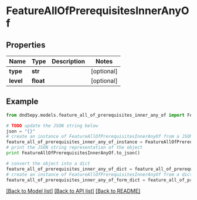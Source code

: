 # FeatureAllOfPrerequisitesInnerAnyOf


## Properties
Name | Type | Description | Notes
------------ | ------------- | ------------- | -------------
**type** | **str** |  | [optional] 
**level** | **float** |  | [optional] 

## Example

```python
from dnd5epy.models.feature_all_of_prerequisites_inner_any_of import FeatureAllOfPrerequisitesInnerAnyOf

# TODO update the JSON string below
json = "{}"
# create an instance of FeatureAllOfPrerequisitesInnerAnyOf from a JSON string
feature_all_of_prerequisites_inner_any_of_instance = FeatureAllOfPrerequisitesInnerAnyOf.from_json(json)
# print the JSON string representation of the object
print FeatureAllOfPrerequisitesInnerAnyOf.to_json()

# convert the object into a dict
feature_all_of_prerequisites_inner_any_of_dict = feature_all_of_prerequisites_inner_any_of_instance.to_dict()
# create an instance of FeatureAllOfPrerequisitesInnerAnyOf from a dict
feature_all_of_prerequisites_inner_any_of_form_dict = feature_all_of_prerequisites_inner_any_of.from_dict(feature_all_of_prerequisites_inner_any_of_dict)
```
[[Back to Model list]](../README.md#documentation-for-models) [[Back to API list]](../README.md#documentation-for-api-endpoints) [[Back to README]](../README.md)


